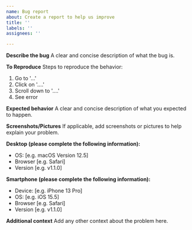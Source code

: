```yaml
---
name: Bug report
about: Create a report to help us improve
title: ''
labels: ''
assignees: ''

---
```


**Describe the bug**
A clear and concise description of what the bug is.

**To Reproduce**
Steps to reproduce the behavior:
1. Go to '...'
2. Click on '....'
3. Scroll down to '....'
4. See error

**Expected behavior**
A clear and concise description of what you expected to happen.

**Screenshots/Pictures**
If applicable, add screenshots or pictures to help explain your problem.

**Desktop (please complete the following information):**
 - OS: [e.g. macOS Version 12.5]
 - Browser [e.g. Safari]
 - Version [e.g. v1.1.0]

**Smartphone (please complete the following information):**
 - Device: [e.g. iPhone 13 Pro]
 - OS: [e.g. iOS 15.5]
 - Browser [e.g. Safari]
 - Version [e.g. v1.1.0]

**Additional context**
Add any other context about the problem here.
